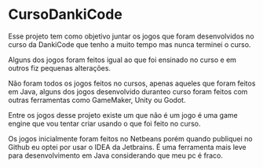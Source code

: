 # CursoDankiCode
Esse projeto tem como objetivo juntar os jogos que foram desenvolvidos no curso da DankiCode que tenho a muito tempo mas nunca terminei o curso.

Alguns dos jogos foram feitos igual ao que foi ensinado no curso e em outros fiz pequenas alterações.

Não foram todos os jogos feitos no cursos, apenas aqueles que foram feitos em Java, alguns dos jogos desenvolvido duranteo curso foram feitos com outras ferramentas como GameMaker, Unity ou Godot.

Entre os jogos desse projeto existe um que não é um jogo é uma game engine que vou tentar criar usando o que foi feito no curso.

Os jogos inicialmente foram feitos no Netbeans porém quando publiquei no Github eu optei por usar o IDEA da Jetbrains. É uma ferramenta mais leve para desenvolvimento em Java considerando que meu pc é fraco.
